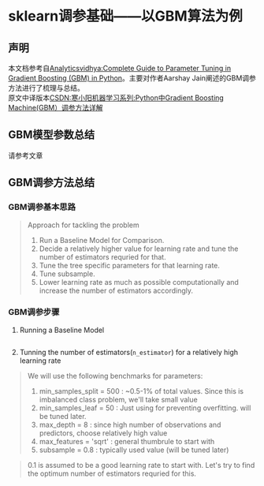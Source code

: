 # sklearn调参基础——以GBM算法为例
## 声明
本文档参考自[Analyticsvidhya:Complete Guide to Parameter Tuning in Gradient Boosting (GBM) in Python](https://www.analyticsvidhya.com/blog/2016/02/complete-guide-parameter-tuning-gradient-boosting-gbm-python/#)。主要对作者Aarshay Jain阐述的GBM调参方法进行了梳理与总结。  
原文中译版本[CSDN:寒小阳机器学习系列:Python中Gradient Boosting Machine(GBM）调参方法详解](http://blog.csdn.net/han_xiaoyang/article/details/52663170)  

## GBM模型参数总结

请参考文章

## GBM调参方法总结

### GBM调参基本思路

>Approach for tackling the problem
>1. Run a Baseline Model for Comparison.
>2. Decide a relatively higher value for learning rate and tune the number of estimators requried for that.
>3. Tune the tree specific parameters for that learning rate.
>4. Tune subsample.
>5. Lower learning rate as much as possible computationally and increase the number of estimators accordingly.

### GBM调参步骤
1. Running a Baseline Model
<img src="https://github.com/CaoZhens/ML_Learning/tree/master/study/10_FeatureEngineering/pic/GBM_TunPara_Baseline.png" alt="" data-canonical-src=""  />

2. Tunning the number of estimators(`n_estimator`) for a relatively high learning rate

>We will use the following benchmarks for parameters:
>1. min_samples_split = 500 :  ~0.5-1% of total values. Since this is imbalanced class problem, we'll take small value
>2. min_samples_leaf = 50 :  Just using for preventing overfitting. will be tuned later.
>3. max_depth = 8 :  since high number of observations and predictors, choose relatively high value
>4. max_features = 'sqrt' : general thumbrule to start with
>5. subsample = 0.8 :  typically used value (will be tuned later)

>0.1 is assumed to be a good learning rate to start with. Let's try to find the optimum number of estimators requried for this.

<img src="https://github.com/CaoZhens/ML_Learning/tree/master/study/10_FeatureEngineering/pic/GBM_TunPara_GS_n_estimator.png" alt="" data-canonical-src=""  />  
